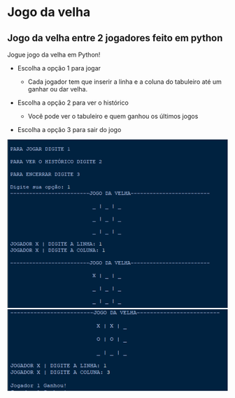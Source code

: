 # Jogo da velha
## Jogo da velha entre 2 jogadores feito em python

Jogue jogo da velha em Python!
   * Escolha a opção 1 para jogar
      * Cada jogador tem que inserir a linha e a coluna do tabuleiro até um ganhar ou dar velha.
      
   * Escolha a opção 2 para ver o histórico
      * Você pode ver o tabuleiro e quem ganhou os últimos jogos
   
   * Escolha a opção 3 para sair do jogo
      
![Imagens do projeto](https://github.com/ArlysthonFeitosa/Jogo-da-velha/blob/master/Imagens/1.PNG)
![Imagens do projeto](https://github.com/ArlysthonFeitosa/Jogo-da-velha/blob/master/Imagens/2.PNG)
